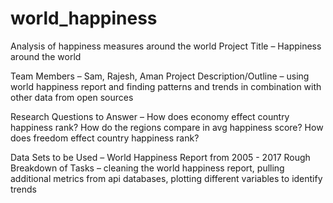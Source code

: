 # world_happiness
Analysis of happiness measures around the world
Project Title – Happiness around the world

Team Members – Sam, Rajesh, Aman
Project Description/Outline – using world happiness report and finding patterns and trends in combination with other data from open sources

Research Questions to Answer –
How does economy effect country happiness rank?
How do the regions compare in avg happiness score?
How does freedom effect country happiness rank?

Data Sets to be Used – World Happiness Report from 2005 - 2017
Rough Breakdown of Tasks – cleaning the world happiness report, pulling additional metrics from api databases, plotting different variables to identify trends
